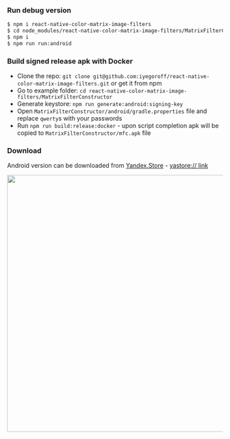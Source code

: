 ### Run debug version
```bash
$ npm i react-native-color-matrix-image-filters
$ cd node_modules/react-native-color-matrix-image-filters/MatrixFilterConstructor
$ npm i
$ npm run run:android
```

### Build signed release apk with Docker
- Clone the repo: `git clone git@github.com:iyegoroff/react-native-color-matrix-image-filters.git` or get it from npm
- Go to example folder: `cd react-native-color-matrix-image-filters/MatrixFilterConstructor`
- Generate keystore: `npm run generate:android:signing-key`
- Open `MatrixFilterConstructor/android/gradle.properties` file and replace `qwerty`s with your passwords
- Run `npm run build:release:docker` - upon script completion apk will be copied to `MatrixFilterConstructor/mfc.apk` file

### Download
Android version can be downloaded from [Yandex.Store](https://store.yandex.com/) - [yastore:// link](https://clck.ru/EVdTV)

<img src="https://github.com/iyegoroff/react-native-color-matrix-image-filters/raw/master/img/demo.gif" height="600">
